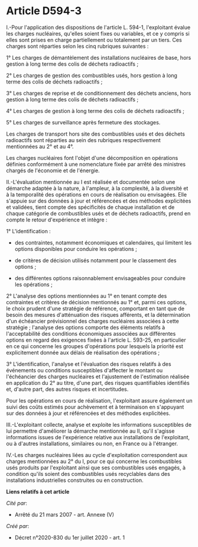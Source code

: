 # Article D594-3

I.-Pour l'application des dispositions de l'article L. 594-1, l'exploitant évalue les charges nucléaires, qu'elles soient
fixes ou variables, et ce y compris si elles sont prises en charge partiellement ou totalement par un tiers. Ces charges sont
réparties selon les cinq rubriques suivantes :

1° Les charges de démantèlement des installations nucléaires de base, hors gestion à long terme des colis de déchets
radioactifs ;

2° Les charges de gestion des combustibles usés, hors gestion à long terme des colis de déchets radioactifs ;

3° Les charges de reprise et de conditionnement des déchets anciens, hors gestion à long terme des colis de déchets
radioactifs ;

4° Les charges de gestion à long terme des colis de déchets radioactifs ;

5° Les charges de surveillance après fermeture des stockages.

Les charges de transport hors site des combustibles usés et des déchets radioactifs sont réparties au sein des rubriques
respectivement mentionnées au 2° et au 4°.

Les charges nucléaires font l'objet d'une décomposition en opérations définies conformément à une nomenclature fixée par
arrêté des ministres chargés de l'économie et de l'énergie.

II.-L'évaluation mentionnée au I est réalisée et documentée selon une démarche adaptée à la nature, à l'ampleur, à la
complexité, à la diversité et à la temporalité des opérations en cours de réalisation ou envisagées. Elle s'appuie sur des
données à jour et référencées et des méthodes explicitées et validées, tient compte des spécificités de chaque installation
et de chaque catégorie de combustibles usés et de déchets radioactifs, prend en compte le retour d'expérience et intègre :

1° L'identification :

- des contraintes, notamment économiques et calendaires, qui limitent les options disponibles pour conduire les opérations ;

- de critères de décision utilisés notamment pour le classement des options ;

- des différentes options raisonnablement envisageables pour conduire les opérations ;

2° L'analyse des options mentionnées au 1° en tenant compte des contraintes et critères de décision mentionnés au 1° et,
parmi ces options, le choix prudent d'une stratégie de référence, comportant en tant que de besoin des mesures d'atténuation
des risques afférents, et la détermination d'un échéancier prévisionnel des charges nucléaires associées à cette stratégie ;
l'analyse des options comporte des éléments relatifs à l'acceptabilité des conditions économiques associées aux différentes
options en regard des exigences fixées à l'article L. 593-25, en particulier en ce qui concerne les groupes d'opérations pour
lesquels la priorité est explicitement donnée aux délais de réalisation des opérations ;

3° L'identification, l'analyse et l'évaluation des risques relatifs à des événements ou conditions susceptibles d'affecter le
montant ou l'échéancier des charges nucléaires et l'ajustement de l'estimation réalisée en application du 2° au titre, d'une
part, des risques quantifiables identifiés et, d'autre part, des autres risques et incertitudes.

Pour les opérations en cours de réalisation, l'exploitant assure également un suivi des coûts estimés pour achèvement et à
terminaison en s'appuyant sur des données à jour et référencées et des méthodes explicitées.

III.-L'exploitant collecte, analyse et exploite les informations susceptibles de lui permettre d'améliorer la démarche
mentionnée au II, qu'il s'agisse informations issues de l'expérience relative aux installations de l'exploitant, ou à
d'autres installations, similaires ou non, en France ou à l'étranger.

IV.-Les charges nucléaires liées au cycle d'exploitation correspondent aux charges mentionnées au 2° du I, pour ce qui
concerne les combustibles usés produits par l'exploitant ainsi que ses combustibles usés engagés, à condition qu'ils soient
des combustibles usés recyclables dans des installations industrielles construites ou en construction.

**Liens relatifs à cet article**

_Cité par_:

  - Arrêté du 21 mars 2007 - art. Annexe (V)

_Créé par_:

  - Décret n°2020-830 du 1er juillet 2020 - art. 1

